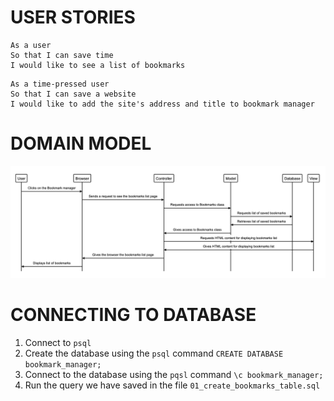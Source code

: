 # USER STORIES

```
As a user
So that I can save time
I would like to see a list of bookmarks
```

```
As a time-pressed user
So that I can save a website
I would like to add the site's address and title to bookmark manager
```

# DOMAIN MODEL

![Bookmark manager domain model](https://github.com/just-tam/bookmark_manager/blob/master/images/bookmark-manager-domain-model-for-first-user-story.png?raw=true)

# CONNECTING TO DATABASE

1. Connect to `psql`
2. Create the database using the `psql` command `CREATE DATABASE bookmark_manager;`
3. Connect to the database using the `pqsl` command `\c bookmark_manager;`
4. Run the query we have saved in the file `01_create_bookmarks_table.sql`
